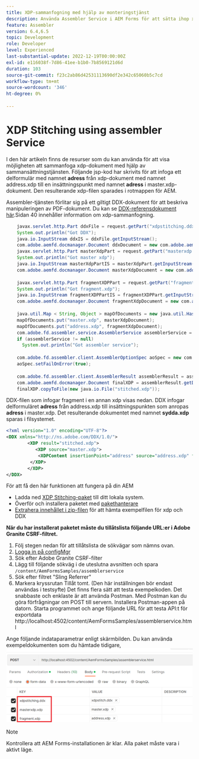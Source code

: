```yaml
---
title: XDP-sammanfogning med hjälp av monteringstjänst
description: Använda Assembler Service i AEM Forms för att sätta ihop xdp
feature: Assembler
version: 6.4,6.5
topic: Development
role: Developer
level: Experienced
last-substantial-update: 2022-12-19T00:00:00Z
exl-id: e116038f-7d86-41ee-b1b0-7b8569121d6d
duration: 103
source-git-commit: f23c2ab86d42531113690df2e342c65060b5c7cd
workflow-type: tm+mt
source-wordcount: '346'
ht-degree: 0%

---
```


# XDP Stitching using assembler Service

I den här artikeln finns de resurser som du kan använda för att visa möjligheten att sammanfoga xdp-dokument med hjälp av sammansättningstjänsten.
Följande jsp-kod har skrivits för att infoga ett delformulär med namnet **adress** från xdp-dokument med namnet address.xdp till en insättningspunkt med namnet **adress** i master.xdp-dokument. Den resulterande xdp-filen sparades i rotmappen för AEM.

Assembler-tjänsten förlitar sig på ett giltigt DDX-dokument för att beskriva manipuleringen av PDF-dokument. Du kan se [DDX-referensdokument här](assets/ddxRef.pdf).Sidan 40 innehåller information om xdp-sammanfogning.

```java
    javax.servlet.http.Part ddxFile = request.getPart("xdpstitching.ddx");
    System.out.println("Got DDX");
    java.io.InputStream ddxIS = ddxFile.getInputStream();
    com.adobe.aemfd.docmanager.Document ddxDocument = new com.adobe.aemfd.docmanager.Document(ddxIS);
    javax.servlet.http.Part masterXdpPart = request.getPart("masterxdp.xdp");
    System.out.println("Got master xdp");
    java.io.InputStream masterXdpPartIS = masterXdpPart.getInputStream();
    com.adobe.aemfd.docmanager.Document masterXdpDocument = new com.adobe.aemfd.docmanager.Document(masterXdpPartIS);

    javax.servlet.http.Part fragmentXDPPart = request.getPart("fragment.xdp");
    System.out.println("Got fragment.xdp");
    java.io.InputStream fragmentXDPPartIS = fragmentXDPPart.getInputStream();
    com.adobe.aemfd.docmanager.Document fragmentXdpDocument = new com.adobe.aemfd.docmanager.Document(fragmentXDPPartIS);

    java.util.Map < String, Object > mapOfDocuments = new java.util.HashMap < String, Object > ();
    mapOfDocuments.put("master.xdp", masterXdpDocument);
    mapOfDocuments.put("address.xdp", fragmentXdpDocument);
    com.adobe.fd.assembler.service.AssemblerService assemblerService = sling.getService(com.adobe.fd.assembler.service.AssemblerService.class);
    if (assemblerService != null)
      System.out.println("Got assembler service");

    com.adobe.fd.assembler.client.AssemblerOptionSpec aoSpec = new com.adobe.fd.assembler.client.AssemblerOptionSpec();
    aoSpec.setFailOnError(true);

    com.adobe.fd.assembler.client.AssemblerResult assemblerResult = assemblerService.invoke(ddxDocument, mapOfDocuments, aoSpec);
    com.adobe.aemfd.docmanager.Document finalXDP = assemblerResult.getDocuments().get("stitched.xdp");
    finalXDP.copyToFile(new java.io.File("stitched.xdp"));
```

DDX-filen som infogar fragment i en annan xdp visas nedan. DDX infogar delformuläret  **adress** från address.xdp till insättningspunkten som anropas **adress** i master.xdp. Det resulterande dokumentet med namnet **sydda.xdp** sparas i filsystemet.

```xml
<?xml version="1.0" encoding="UTF-8"?> 
<DDX xmlns="http://ns.adobe.com/DDX/1.0/"> 
        <XDP result="stitched.xdp"> 
           <XDP source="master.xdp"> 
            <XDPContent insertionPoint="address" source="address.xdp" fragment="address"/> 
         </XDP> 
        </XDP>         
</DDX>
```

För att få den här funktionen att fungera på din AEM

* Ladda ned [XDP Stitching-paket](assets/xdp-stitching.zip) till ditt lokala system.
* Överför och installera paketet med [pakethanterare](http://localhost:4502/crx/packmgr/index.jsp)
* [Extrahera innehållet i zip-filen](assets/xdp-and-ddx.zip) för att hämta exempelfilen för xdp och DDX

**När du har installerat paketet måste du tillåtslista följande URL:er i Adobe Granite CSRF-filtret.**

1. Följ stegen nedan för att tillåtslista de sökvägar som nämns ovan.
1. [Logga in på configMgr](http://localhost:4502/system/console/configMgr)
1. Sök efter Adobe Granite CSRF-filter
1. Lägg till följande sökväg i de uteslutna avsnitten och spara `/content/AemFormsSamples/assemblerservice`
1. Sök efter filtret &quot;Sling Referrer&quot;
1. Markera kryssrutan Tillåt tomt. (Den här inställningen bör endast användas i testsyfte) Det finns flera sätt att testa exempelkoden. Det snabbaste och enklaste är att använda Postman. Med Postman kan du göra förfrågningar om POST till servern. Installera Postman-appen på datorn.
Starta programmet och ange följande URL för att testa API:t för exportdata http://localhost:4502/content/AemFormsSamples/assemblerservice.html

Ange följande indataparametrar enligt skärmbilden. Du kan använda exempeldokumenten som du hämtade tidigare,
![xdp-stitch-postman](assets/xdp-stitching-postman.png)

>[!NOTE]
>
>Kontrollera att AEM Forms-installationen är klar. Alla paket måste vara i aktivt läge.
>
